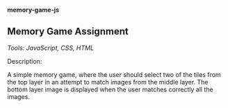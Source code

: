 #### memory-game-js
## Memory Game Assignment

_Tools: JavaScript, CSS, HTML_

Description:

A simple memory game, where the user should select two of the tiles from the top layer in an attempt to match images
from the middle layer. The bottom layer image is displayed when the user matches correctly all the images.
